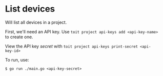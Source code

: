 # List devices

Will list all devices in a project.

First, we'll need an API key. Use `toit project api-keys add <api-key-name>` to create one.

View the API key *secret* with `toit project api-keys print-secret <api-key-id>`

To run, use:
```
$ go run ./main.go <api-key-secret>
```

